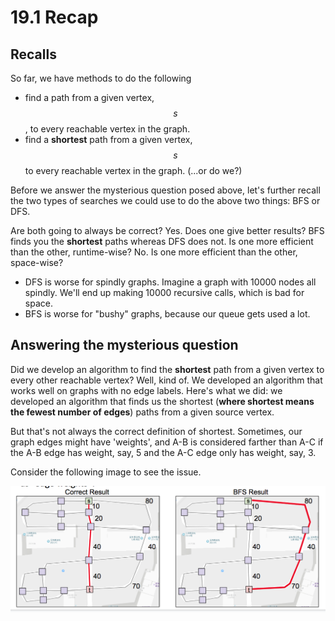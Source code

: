 # 19.1 Recap

## Recalls

So far, we have methods to do the following

* find a path from a given vertex, $$s$$, to every reachable vertex in the graph.
* find a **shortest** path from a given vertex, $$s$$ to every reachable vertex in the graph. \(...or do we?\)

Before we answer the mysterious question posed above, let's further recall the two types of searches we could use to do the above two things: BFS or DFS.

Are both going to always be correct? Yes. Does one give better results? BFS finds you the **shortest** paths whereas DFS does not. Is one more efficient than the other, runtime-wise? No. Is one more efficient than the other, space-wise?

* DFS is worse for spindly graphs. Imagine a graph with 10000 nodes all spindly. We'll end up making 10000 recursive calls, which is bad for space. 
* BFS is worse for "bushy" graphs, because our queue gets used a lot. 

## Answering the mysterious question

Did we develop an algorithm to find the **shortest** path from a given vertex to every other reachable vertex? Well, kind of. We developed an algorithm that works well on graphs with no edge labels. Here's what we did: we developed an algorithm that finds us the shortest \(**where shortest means the fewest number of edges**\) paths from a given source vertex.

But that's not always the correct definition of shortest. Sometimes, our graph edges might have 'weights', and A-B is considered farther than A-C if the A-B edge has weight, say, 5 and the A-C edge only has weight, say, 3.

Consider the following image to see the issue.

![](../.gitbook/assets/Screen%20Shot%202019-03-23%20at%207.25.41%20PM.png)

